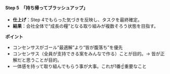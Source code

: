 #### Step 5　**「持ち帰ってブラッシュアップ」**

* **仕上げ**：Step 4でもらった気づきを反映し、タスクを最終確定。
* **結果**：会社全体で“成長の糧”となる取り組みが複数そろう状態を目指す。

**ポイント**

- コンセンサスがゴール“最適解”より“皆が腹落ち”を優先
- コンセンサス（全員が支持できる案をみんなで作る）ことが目的。→ 皆が正解だと思うことが目的。
- 一体感を持って取り組んでもらう事が大事。これが1番☝️重要なこと